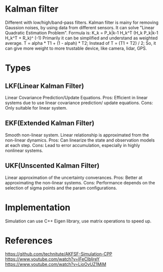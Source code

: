 # Kalman filter
Different with low/high/band-pass filters.
Kalman filter is mainy for removing Gaussion noises, by using data from different sensors.
It can solve "Linear Quadratic Estimation Problem".
Formula is: K_k = P_k|k-1 H_k^T (H_k P_k|k-1 H_k^T + R_k)^ (-1)
Primarily it can be simplified and understand as weighted average.
T = alpha * T1 + (1 - alpah) * T2;
Instead of T = (T1 + T2) / 2;
So, it can give more weight to more trustable device, like camera, lidar, GPS.

# Types
## LKF(Linear Kalman Filter)
Linear Covariance Prediction/Update Equations.
Pros: Efficient in linear systems due to use linear covariance prediction/ update equations.
Cons: Only suitable for linear system.

## EKF(Extended Kalman Filter)
Smooth non-linear system. Linear relationship is approximated from the non-linear dynamics.
Pros: Can linearize the state and observation models at each step.
Cons: Lead to error accumulation, especially in highly nonlinear systems.

## UKF(Unscented Kalman Filter)
Linear approximation of the uncertainty converances.
Pros: Better at approximating the non-linear systems.
Cons: Performance depends on the selection of sigma points and the param configurations.

# Implementation
Simulation can use C++ Eigen library, use matrix operations to speed up.

# References
https://github.com/technitute/AKFSF-Simulation-CPP
https://www.youtube.com/watch?v=IFeCIbljreY
https://www.youtube.com/watch?v=LioOvUZ1MiM
